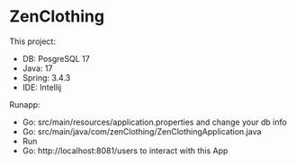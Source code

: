 # ZenClothing 

This project:
- DB: PosgreSQL 17
- Java: 17
- Spring: 3.4.3
- IDE: Intellij

Runapp:
- Go: src/main/resources/application.properties and change your db info
- Go: src/main/java/com/zenClothing/ZenClothingApplication.java
- Run
- Go: http://localhost:8081/users to interact with this App
